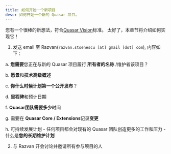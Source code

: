 ```yaml
---
title: 如何开始一个新项目
desc: 如何开始一个新的 Quasar 项目。
---
```


您有一个很棒的新想法，符合[Quasar Vision](/introduction-to-quasar)标准。 太好了，本章节将介绍如何实现它！

1. 发送 email 至 Razvan(`razvan.stoenescu [at] gmail [dot] com`), 内容如下：

  a. **您需要**您正在与新的 Quasar 项目履行 **所有者的名称** /维护者该项目？

  b. **愿景**和**技术高级概述**

  c. **你什么时候计划第一个公开发布**？

  d. **里程碑**和预计日期

  f. **Quasar团队需要多少**时间

  g. 需要在 **Quasar Core / Extensions**记录**变更**

  h. 可持续发展计划 - 任何项目都会对现有的 Quasar 团队创造更多的工作和压力 - 什么是**您的长期维护计划**

2. 与 Razvan 开会讨论并邀请所有参与项目的人
